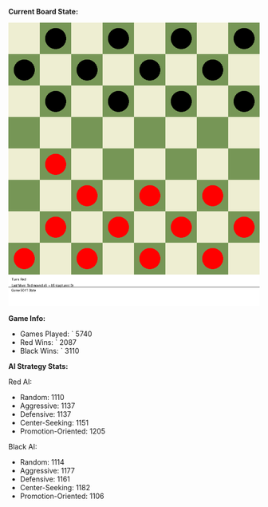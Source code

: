 
**Current Board State:**  
<!-- START_GIF -->
![Checkers Game](./checkers_game.gif)
<!-- END_GIF -->

**Game Info:**  
- Games Played: `<!-- GAMES_PLAYED --> 5740
- Red Wins: `<!-- RED_WINS --> 2087
- Black Wins: `<!-- BLACK_WINS --> 3110

<!-- AI_STATS -->
**AI Strategy Stats:**

Red AI:
- Random: 1110
- Aggressive: 1137
- Defensive: 1137
- Center-Seeking: 1151
- Promotion-Oriented: 1205

Black AI:
- Random: 1114
- Aggressive: 1177
- Defensive: 1161
- Center-Seeking: 1182
- Promotion-Oriented: 1106
